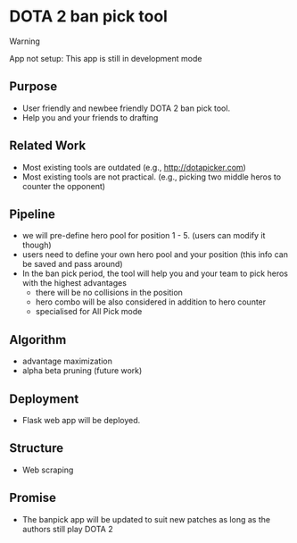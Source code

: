 # DOTA 2 ban pick tool 
> [!WARNING]
> App not setup: This app is still in development mode 

## Purpose 
- User friendly and newbee friendly DOTA 2 ban pick tool. 
- Help you and your friends to drafting 

## Related Work 
- Most existing tools are outdated (e.g., http://dotapicker.com)
- Most existing tools are not practical. (e.g., picking two middle heros to counter the opponent)

## Pipeline 
- we will pre-define hero pool for position 1 - 5. (users can modify it though)
- users need to define your own hero pool and your position (this info can be saved and pass around)
- In the ban pick period, the tool will help you and your team to pick heros with the highest advantages 
  - there will be no collisions in the position 
  - hero combo will be also considered in addition to hero counter
  - specialised for All Pick mode


## Algorithm 
- advantage maximization 
- alpha beta pruning (future work)

## Deployment 
- Flask web app will be deployed. 

## Structure 
- Web scraping 

## Promise
- The banpick app will be updated to suit new patches as long as the authors still play DOTA 2 